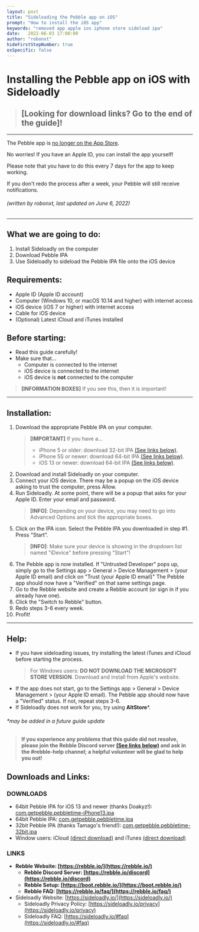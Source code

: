 ```yaml
---
layout: post
title: "Sideloading the Pebble app on iOS"
prompt: "How to install the iOS app"
keywords: "removed app apple ios iphone store sideload ipa"
date:   2022-06-03 17:00:00
author: "robonxt"
hideFirstStepNumber: true
osSpecific: false
---
```


<h1 id="header">
Installing the Pebble app on iOS with Sideloadly
</h1>

>## [Looking for download links? Go to the end of the guide]!

---
The Pebble app is [no longer on the App Store](/ios-app-unavailable).

No worries! If you have an Apple ID, you can install the app yourself! 

Please note that you have to do this every 7 days for the app to keep working.

If you don't redo the process after a week, your Pebble will still receive notifications.

###### *(written by robonxt, last updated on June 6, 2022)*
---

<h2 id="what-we-do">
What we are going to do:
</h2>

1. Install Sideloadly on the computer
3. Download Pebble IPA
2. Use Sideloadly to sideload the Pebble IPA file onto the iOS device

<h2 id="requirements">
Requirements:
</h2>

- Apple ID (Apple ID account)
- Computer (Windows 10, or macOS 10.14 and higher) with internet access
- iOS device (iOS 7 or higher) with internet access
- Cable for iOS device
- (Optional) Latest iCloud and iTunes installed

<h2 id="before-starting">
Before starting:
</h2>

- Read this guide carefully!
- Make sure that...
    - Computer is connected to the internet
    - iOS device is connected to the internet
    - iOS device is **not** connected to the computer

> **[INFORMATION BOXES]** If you see this, then it is important!

---

<h2 id="install">
Installation:
</h2>

1. Download the appropriate Pebble IPA on your computer.
    > **[IMPORTANT]** If you have a...
    >   * iPhone 5 or older: download 32-bit IPA [(See links below)](#downloads).
    >   * iPhone 5S or newer: download 64-bit IPA [(See links below)](#downloads).
    >   * iOS 13 or newer: download 64-bit IPA [(See links below)](#downloads).
2. Download and install Sideloadly on your computer.
3. Connect your iOS device. There may be a popup on the iOS device asking to trust the computer, press Allow.
4. Run Sideloadly. At some point, there will be a popup that asks for your Apple ID. Enter your email and password.
    > **[INFO]**: Depending on your device, you may need to go into Advanced Options and tick the appropriate boxes.
5. Click on the IPA icon. Select the Pebble IPA you downloaded in step #1. Press "Start".
    > **[INFO]**: Make sure your device is showing in the dropdown list named "iDevice" before pressing "Start"!
6. The Pebble app is now installed. If "Untrusted Developer" pops up, simply go to the Settings app > General > Device Management > (your Apple ID email) and click on  "Trust (your Apple ID email)" The Pebble app should now have a "Verified" on that same settings page.
7. Go to the Rebble website and create a Rebble account (or sign in if you already have one).
8. Click the "Switch to Rebble" button.
9. Redo steps 3-6 every week.
10. Profit!

---

<h2 id="help">
Help:
</h2>

- If you have sideloading issues, try installing the latest iTunes and iCloud before starting the process.
    > For Windows users: **DO NOT DOWNLOAD THE MICROSOFT STORE VERSION**. Download and install from Apple's website.
- If the app does not start, go to the Settings app > General > Device Management > (your Apple ID email). The Pebble app should now have a "Verified" status. If not, repeat steps 3-6.
- If Sideloadly does not work for you, try using **AltStore***.

###### **may be added in a future guide update*

>#### If you experience any problems that this guide did not resolve, please join the Rebble Discord server [(See links below)](#links) and ask in the **#rebble-help channel**; a helpful volunteer will be glad to help you out!

<h2 id="downloads-links">
Downloads and Links:
</h2>

<h3 id="downloads">
DOWNLOADS
</h3>

- 64bit Pebble IPA for iOS 13 and newer (thanks Doakyz!): [com.getpebble.pebbletime-iPhone13.ipa](https://cdn.discordapp.com/attachments/461686541027377152/939035930138923008/com.getpebble.pebbletime-iPhone13.ipa)
- 64bit Pebble IPA: [com.getpebble.pebbletime.ipa](https://binaries.rebble.io/ipas/com.getpebble.pebbletime.ipa)
- 32bit Pebble IPA (thanks Tamago's friend!): [com.getpebble.pebbletime-32bit.ipa](https://binaries.rebble.io/ipas/com.getpebble.pebbletime-32bit.ipa)
- Window users: iCloud [(direct download)]([https://support.apple.com/en-us/HT204283](https://updates.cdn-apple.com/2020/windows/001-39935-20200911-1A70AA56-F448-11EA-8CC0-99D41950005E/iCloudSetup.exe)) and iTunes [(direct download)]([https://www.apple.com/itunes/](https://www.apple.com/itunes/#ac-gn-menustate))

<h3 id="links">
LINKS
</h3>

- **Rebble Website: [https://rebble.io/](https://rebble.io/)**
    - **Rebble Discord Server: [https://rebble.io/discord](https://rebble.io/discord)**
    - **Rebble Setup: [https://boot.rebble.io/](https://boot.rebble.io/)**
    - **Rebble FAQ: [https://rebble.io/faq/](https://rebble.io/faq/)**
- Sideloadly Website: [https://sideloadly.io/](https://sideloadly.io/)
    - Sideloadly Privacy Policy: [https://sideloadly.io/privacy](https://sideloadly.io/privacy)
    - Sideloadly FAQ: [https://sideloadly.io/#faq](https://sideloadly.io/#faq)
